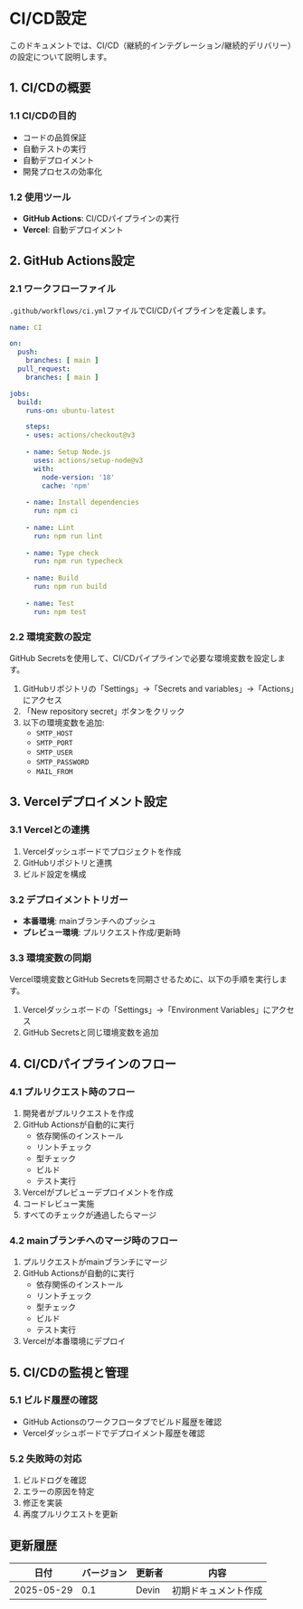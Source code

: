 # CI/CD設定

このドキュメントでは、CI/CD（継続的インテグレーション/継続的デリバリー）の設定について説明します。

## 1. CI/CDの概要

### 1.1 CI/CDの目的
- コードの品質保証
- 自動テストの実行
- 自動デプロイメント
- 開発プロセスの効率化

### 1.2 使用ツール
- **GitHub Actions**: CI/CDパイプラインの実行
- **Vercel**: 自動デプロイメント

## 2. GitHub Actions設定

### 2.1 ワークフローファイル
`.github/workflows/ci.yml`ファイルでCI/CDパイプラインを定義します。

```yaml
name: CI

on:
  push:
    branches: [ main ]
  pull_request:
    branches: [ main ]

jobs:
  build:
    runs-on: ubuntu-latest

    steps:
    - uses: actions/checkout@v3
    
    - name: Setup Node.js
      uses: actions/setup-node@v3
      with:
        node-version: '18'
        cache: 'npm'
    
    - name: Install dependencies
      run: npm ci
    
    - name: Lint
      run: npm run lint
    
    - name: Type check
      run: npm run typecheck
    
    - name: Build
      run: npm run build
    
    - name: Test
      run: npm test
```

### 2.2 環境変数の設定
GitHub Secretsを使用して、CI/CDパイプラインで必要な環境変数を設定します。

1. GitHubリポジトリの「Settings」→「Secrets and variables」→「Actions」にアクセス
2. 「New repository secret」ボタンをクリック
3. 以下の環境変数を追加:
   - `SMTP_HOST`
   - `SMTP_PORT`
   - `SMTP_USER`
   - `SMTP_PASSWORD`
   - `MAIL_FROM`

## 3. Vercelデプロイメント設定

### 3.1 Vercelとの連携
1. Vercelダッシュボードでプロジェクトを作成
2. GitHubリポジトリと連携
3. ビルド設定を構成

### 3.2 デプロイメントトリガー
- **本番環境**: mainブランチへのプッシュ
- **プレビュー環境**: プルリクエスト作成/更新時

### 3.3 環境変数の同期
Vercel環境変数とGitHub Secretsを同期させるために、以下の手順を実行します。

1. Vercelダッシュボードの「Settings」→「Environment Variables」にアクセス
2. GitHub Secretsと同じ環境変数を追加

## 4. CI/CDパイプラインのフロー

### 4.1 プルリクエスト時のフロー
1. 開発者がプルリクエストを作成
2. GitHub Actionsが自動的に実行
   - 依存関係のインストール
   - リントチェック
   - 型チェック
   - ビルド
   - テスト実行
3. Vercelがプレビューデプロイメントを作成
4. コードレビュー実施
5. すべてのチェックが通過したらマージ

### 4.2 mainブランチへのマージ時のフロー
1. プルリクエストがmainブランチにマージ
2. GitHub Actionsが自動的に実行
   - 依存関係のインストール
   - リントチェック
   - 型チェック
   - ビルド
   - テスト実行
3. Vercelが本番環境にデプロイ

## 5. CI/CDの監視と管理

### 5.1 ビルド履歴の確認
- GitHub Actionsのワークフロータブでビルド履歴を確認
- Vercelダッシュボードでデプロイメント履歴を確認

### 5.2 失敗時の対応
1. ビルドログを確認
2. エラーの原因を特定
3. 修正を実装
4. 再度プルリクエストを更新

## 更新履歴

| 日付 | バージョン | 更新者 | 内容 |
|------|------------|--------|------|
| 2025-05-29 | 0.1 | Devin | 初期ドキュメント作成 |
